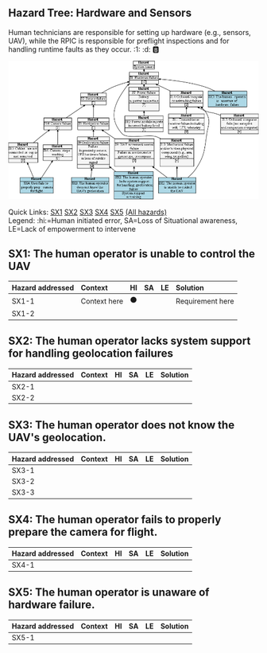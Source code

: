 ## Hazard Tree: Hardware and Sensors

Human technicians are responsible for setting up hardware (e.g., sensors, UAV), while the RPIC is responsible 
for preflight inspections and for handling runtime faults as they occur. :1:  :d: :b:

[![](figures/sensors.png)](#)

Quick Links: [SX1](#SX1) [SX2](#SX2) [SX3](#SX3) [SX4](#SX4) [SX5](#SX5) [(All hazards)](../README.md)<br>
Legend: :hi:=Human initiated error, SA=Loss of Situational awareness, LE=Lack of empowerment to intervene

## <a name="SX1">SX1: The human operator is unable to control the UAV</a>


| Hazard addressed | Context | HI| SA | LE| Solution |
|:--|:--|---|---|---|:--|
|SX1-1|Context here|:black_circle:|||Requirement here|
|SX1-2|


## <a name="SX2">SX2: The human operator lacks system support for handling geolocation failures</a>

| Hazard addressed | Context | HI| SA | LE| Solution |
|:--|:--|---|---|---|:--|
|SX2-1|
|SX2-2|

## <a name="SX3">SX3: The human operator does not know the UAV's geolocation.</a>

| Hazard addressed | Context | HI| SA | LE| Solution |
|:--|:--|---|---|---|:--|
|SX3-1|
|SX3-2|
|SX3-3|

## <a name="SX4">SX4: The human operator fails to properly prepare the camera for flight.</a>


| Hazard addressed | Context | HI| SA | LE| Solution |
|:--|:--|---|---|---|:--|
|SX4-1|

## <a name="SX5">SX5: The human operator is unaware of hardware failure.</a>

| Hazard addressed | Context | HI| SA | LE| Solution |
|:--|:--|---|---|---|:--|
|SX5-1|

